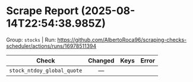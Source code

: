 # Scrape Report (2025-08-14T22:54:38.985Z)

Group: `stocks`  |  Run: https://github.com/AlbertoRoca96/scraping-checks-scheduler/actions/runs/16978511394

| Check | Changed | Keys | Error |
|---|:---:|:--|:--|
| `stock_ntdoy_global_quote` | — |  |  |
